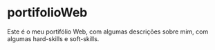 # portifolioWeb
Este é o meu portifólio Web, com algumas descrições sobre mim, com algumas hard-skills e soft-skills.
